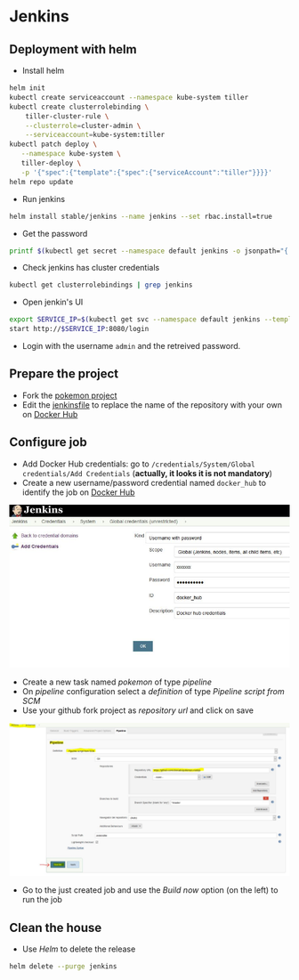 # Jenkins

## Deployment with helm

* Install helm

```bash
helm init
kubectl create serviceaccount --namespace kube-system tiller
kubectl create clusterrolebinding \
    tiller-cluster-rule \
    --clusterrole=cluster-admin \
    --serviceaccount=kube-system:tiller
kubectl patch deploy \
   --namespace kube-system \
   tiller-deploy \
   -p '{"spec":{"template":{"spec":{"serviceAccount":"tiller"}}}}' 
helm repo update
```

* Run jenkins

```bash
helm install stable/jenkins --name jenkins --set rbac.install=true
```

* Get the password

```bash
printf $(kubectl get secret --namespace default jenkins -o jsonpath="{.data.jenkins-admin-password}" | base64 --decode);echo
```

* Check jenkins has cluster credentials

```bash
kubectl get clusterrolebindings | grep jenkins
```

* Open jenkin's UI

```bash
export SERVICE_IP=$(kubectl get svc --namespace default jenkins --template "{{ range (index .status.loadBalancer.ingress 0) }}{{ . }}{{ end }}" )
start http://$SERVICE_IP:8080/login
```

* Login with the username `admin` and the retreived password.

## Prepare the project

* Fork the [pokemon project](https://github.com/ciberado/pokemon-nodejs)
* Edit the [jenkinsfile](https://github.com/ciberado/pokemon-nodejs/blob/master/Jenkinsfile#L28) to replace the name of the repository with your own on [Docker Hub](https://hub.docker.com) 

## Configure job

* Add Docker Hub credentials: go to `/credentials/System/Global credentials/Add Credentials` (**actually, it looks it is not mandatory**)
* Create a new username/password credential named `docker_hub` to identify the job on [Docker Hub](https://hub.docker.com)

![Docker hub credentials](docker_hub_credentials.jpg)

* Create a new task named *pokemon* of type *pipeline*
* On *pipeline* configuration select a *definition* of type *Pipeline script from SCM*
* Use your github fork project as *repository url* and click on save

![Jenkins job defintion](jenkins_job.jpg)

* Go to the just created job and use the *Build now* option (on the left) to run the job

## Clean the house

* Use *Helm* to delete the release

```bash
helm delete --purge jenkins
```
